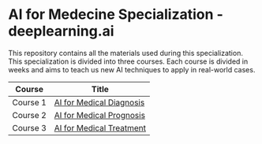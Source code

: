 # AI for Medecine Specialization - deeplearning.ai

This repository contains all the materials used during this specialization. This specialization is divided into three courses. Each course is divided in weeks and aims to teach us new AI techniques to apply in real-world cases.

| Course | Title |
| ------ | ----- |
| Course 1 | [AI for Medical Diagnosis](./1-%20AI%20for%20Medical%20Diagnosis/) |
| Course 2 | [AI for Medical Prognosis]() |
| Course 3 | [AI for Medical Treatment]() |